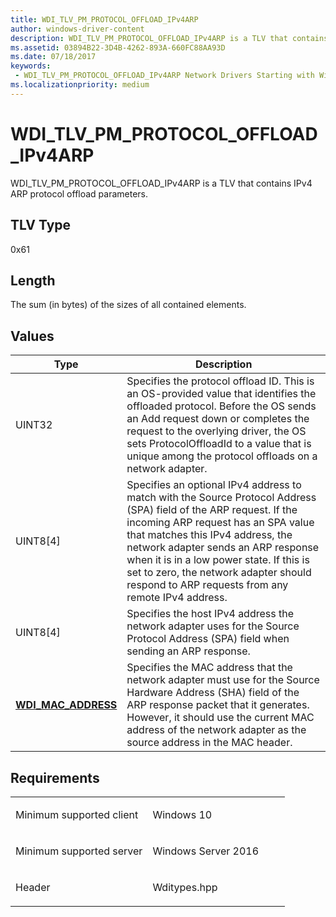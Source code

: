 ```yaml
---
title: WDI_TLV_PM_PROTOCOL_OFFLOAD_IPv4ARP
author: windows-driver-content
description: WDI_TLV_PM_PROTOCOL_OFFLOAD_IPv4ARP is a TLV that contains IPv4 ARP protocol offload parameters.
ms.assetid: 03894B22-3D4B-4262-893A-660FC88AA93D
ms.date: 07/18/2017
keywords:
 - WDI_TLV_PM_PROTOCOL_OFFLOAD_IPv4ARP Network Drivers Starting with Windows Vista
ms.localizationpriority: medium
---
```


# WDI\_TLV\_PM\_PROTOCOL\_OFFLOAD\_IPv4ARP


WDI\_TLV\_PM\_PROTOCOL\_OFFLOAD\_IPv4ARP is a TLV that contains IPv4 ARP protocol offload parameters.

## TLV Type


0x61

## Length


The sum (in bytes) of the sizes of all contained elements.

## Values


| Type                                              | Description                                                                                                                                                                                                                                                                                                                                                                   |
|---------------------------------------------------|-------------------------------------------------------------------------------------------------------------------------------------------------------------------------------------------------------------------------------------------------------------------------------------------------------------------------------------------------------------------------------|
| UINT32                                            | Specifies the protocol offload ID. This is an OS-provided value that identifies the offloaded protocol. Before the OS sends an Add request down or completes the request to the overlying driver, the OS sets ProtocolOffloadId to a value that is unique among the protocol offloads on a network adapter.                                                                   |
| UINT8\[4\]                                        | Specifies an optional IPv4 address to match with the Source Protocol Address (SPA) field of the ARP request. If the incoming ARP request has an SPA value that matches this IPv4 address, the network adapter sends an ARP response when it is in a low power state. If this is set to zero, the network adapter should respond to ARP requests from any remote IPv4 address. |
| UINT8\[4\]                                        | Specifies the host IPv4 address the network adapter uses for the Source Protocol Address (SPA) field when sending an ARP response.                                                                                                                                                                                                                                            |
| [**WDI\_MAC\_ADDRESS**](https://msdn.microsoft.com/library/windows/hardware/dn926071) | Specifies the MAC address that the network adapter must use for the Source Hardware Address (SHA) field of the ARP response packet that it generates. However, it should use the current MAC address of the network adapter as the source address in the MAC header.                                                                                                          |

 

Requirements
------------

<table>
<colgroup>
<col width="50%" />
<col width="50%" />
</colgroup>
<tbody>
<tr class="odd">
<td><p>Minimum supported client</p></td>
<td><p>Windows 10</p></td>
</tr>
<tr class="even">
<td><p>Minimum supported server</p></td>
<td><p>Windows Server 2016</p></td>
</tr>
<tr class="odd">
<td><p>Header</p></td>
<td>Wditypes.hpp</td>
</tr>
</tbody>
</table>

 

 




